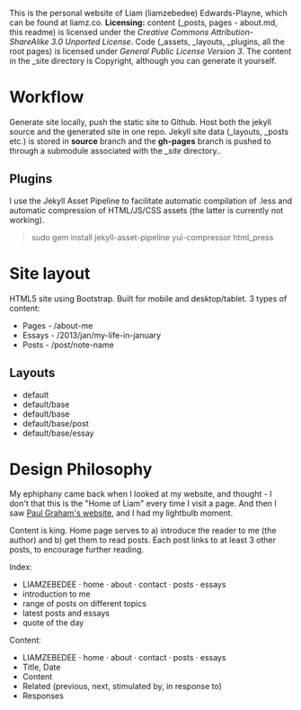 This is the personal website of Liam (liamzebedee) Edwards-Playne, which can be found at liamz.co. **Licensing:** content (\_posts, pages - about.md, this readme) is licensed under the _Creative Commons Attribution-ShareAlike 3.0 Unported License_. Code (\_assets, \_layouts, \_plugins, all the root pages) is licensed under _General Public License Version 3_. The content in the \_site directory is Copyright, although you can generate it yourself.

# Workflow
Generate site locally, push the static site to Github. Host both the jekyll source and the generated site in one repo. Jekyll site data (_layouts, _posts etc.) is stored in **source** branch and the **gh-pages** branch is pushed to through a submodule associated with the *\_site* directory.. 

## Plugins
I use the Jekyll Asset Pipeline to facilitate automatic compilation of .less and automatic compression of HTML/JS/CSS assets (the latter is currently not working).

> sudo gem install jekyll-asset-pipeline yui-compressor html_press

# Site layout
HTML5 site using Bootstrap. Built for mobile and desktop/tablet. 3 types of content:
* Pages - /about-me
* Essays - /2013/jan/my-life-in-january
* Posts - /post/note-name

## Layouts
* default
* default/base
* default/base
* default/base/post
* default/base/essay

# Design Philosophy
My ephiphany came back when I looked at my website, and thought - I don't that this is the "Home of Liam" every time I visit a page. And then I saw [Paul Graham's website](http://www.paulgraham.com/), and I had my lightbulb moment. 

Content is king. Home page serves to a) introduce the reader to me (the author) and b) get them to read posts. Each post links to at least 3 other posts, to encourage further reading. 

Index:
* LIAMZEBEDEE · home · about · contact · posts · essays
* introduction to me
* range of posts on different topics
* latest posts and essays
* quote of the day

Content:
* LIAMZEBEDEE · home · about · contact · posts · essays
* Title, Date
* Content
* Related (previous, next, stimulated by, in response to)
* Responses
